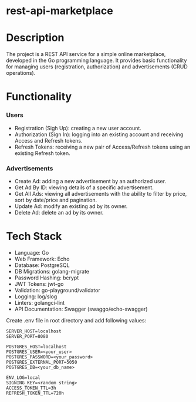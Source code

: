 # rest-api-marketplace

# Description
The project is a REST API service for a simple online marketplace, developed in the Go programming language. It provides basic functionality for managing users (registration, authorization) and advertisements (CRUD operations).

# Functionality
### Users
- Registration (Sigh Up): creating a new user account.
- Authorization (Sign In): logging into an existing account and receiving Access and Refresh tokens.
- Refresh Tokens: receiving a new pair of Access/Refresh tokens using an existing Refresh token.
### Advertisements
- Create Ad: adding a new advertisement by an authorized user.
- Get Ad By ID: viewing details of a specific advertisement.
- Get All Ads: viewing all advertisements with the ability to filter by price, sort by date/price and pagination.
- Update Ad: modify an existing ad by its owner.
- Delete Ad: delete an ad by its owner.

# Tech Stack
- Language: Go
- Web Framework: Echo
- Database: PostgreSQL
- DB Migrations: golang-migrate
- Password Hashing: bcrypt
- JWT Tokens: jwt-go
- Validation: go-playground/validator
- Logging: log/slog
- Linters: golangci-lint
- API Documentation: Swagger (swaggo/echo-swagger)

Create .env file in root directory and add following values:
```env
SERVER_HOST=localhost
SERVER_PORT=8080

POSTGRES_HOST=localhost
POSTGRES_USER=<your_user>
POSTGRES_PASSWORD=<your_password>
POSTGRES_EXTERNAL_PORT=5050
POSTGRES_DB=<your_db_name>

ENV_LOG=local
SIGNING_KEY=<random string>
ACCESS_TOKEN_TTL=3h
REFRESH_TOKEN_TTL=720h
```

